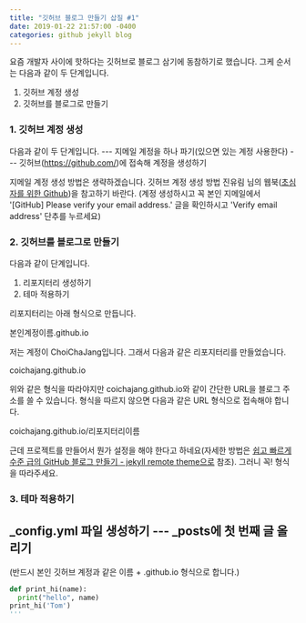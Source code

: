 ```yaml
---
title: "깃허브 블로그 만들기 삽질 #1"
date: 2019-01-22 21:57:00 -0400
categories: github jekyll blog
---
```


요즘 개발자 사이에 핫하다는 깃허브로 블로그 삼기에 동참하기로 했습니다.
그케 순서는 다음과 같이 두 단계입니다.

1. 깃허브 계정 생성
2. 깃허브를 블로그로 만들기

### 1. 깃허브 계정 생성
다음과 같이 두 단계입니다. 
--- 지메일 계정을 하나 파기(있으면 있는 계정 사용한다)
--- 깃허브(https://github.com/)에 접속해 계정을 생성하기

지메일 계정 생성 방법은 생략하겠습니다.
깃허브 계정 생성 방법 진유림 님의 웹북([초심자를 위한 Github](http://www.realhanbit.co.kr/books/125/pages/1129/preview))을 참고하기 바란다.
(계정 생성하시고 꼭 본인 지메일에서 '[GitHub] Please verify your email address.' 글을 확인하시고 'Verify email address' 단추를 누르세요)

### 2. 깃허브를 블로그로 만들기
다음과 같이 단계입니다.

1. 리포지터리 생성하기
2. 테마 적용하기

리포지터리는 아래 형식으로 만듭니다.

본인계정이름.github.io

저는 계정이 ChoiChaJang입니다. 그래서 다음과 같은 리포지터리를 만들었습니다.

coichajang.github.io

위와 같은 형식을 따라야지만 coichajang.github.io와 같이 간단한 URL을 블로그 주소를 쓸 수 있습니다.
형식을 따르지 않으면 다음과 같은 URL 형식으로 접속해야 합니다.

coichajang.github.io/리포지터리이름

근데 프로젝트를 만들어서 뭔가 설정을 해야 한다고 하네요(자세한 방법은 [쉽고 빠르게 수준 급의 GitHub 블로그 만들기 - jekyll remote theme으로](https://dreamgonfly.github.io/2018/01/27/jekyll-remote-theme.html) 참조).
그러니 꼭! 형식을 따라주세요.



### 3. 테마 적용하기
_config.yml 파일 생성하기
--- _posts에 첫 번째 글 올리기
--- 
(반드시 본인 깃허브 계정과 같은 이름 + .github.io 형식으로 합니다.)

```python
def print_hi(name):
  print("hello", name)
print_hi('Tom')
'''

